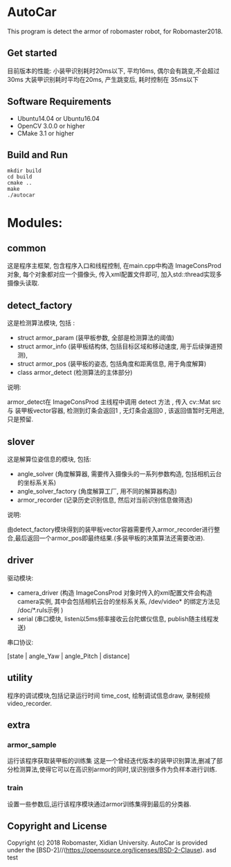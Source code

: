 # AutoCar

This program is detect the armor of robomaster robot, for Robomaster2018.

## Get started

目前版本的性能: 
小装甲识别耗时20ms以下, 平均16ms, 偶尔会有跳变,不会超过30ms
大装甲识别耗时平均在20ms, 产生跳变后, 耗时控制在 35ms以下

## Software Requirements

- Ubuntu14.04 or Ubuntu16.04
- OpenCV 3.0.0 or higher
- CMake 3.1 or higher

## Build and Run

```shell
mkdir build
cd build
cmake ..
make
./autocar 
```

# Modules:
## common
这是程序主框架, 包含程序入口和线程控制, 在main.cpp中构造 ImageConsProd 对象, 每个对象都对应一个摄像头, 传入xml配置文件即可, 加入std::thread实现多摄像头读取.

## detect_factory
这是检测算法模块, 包括 : 
- struct armor_param (装甲板参数, 全部是检测算法的阈值)
- struct armor_info (装甲板结构体, 包括目标区域和移动速度, 用于后续弹道预测),
- struct armor_pos (装甲板的姿态, 包括角度和距离信息, 用于角度解算)
- class armor_detect (检测算法的主体部分)

说明:

armor_detect在 ImageConsProd 主线程中调用 detect 方法 , 传入 cv::Mat src 与 装甲板vector容器, 检测到灯条会返回1 , 无灯条会返回0 , 该返回值暂时无用途, 只是预留.

## slover
这是解算位姿信息的模块, 包括:
- angle_solver (角度解算器, 需要传入摄像头的一系列参数构造, 包括相机云台的坐标系关系) 
- angle_solver_factory (角度解算工厂, 用不同的解算器构造)
- armor_recorder (记录历史识别信息, 然后对当前识别信息做筛选)

说明:

由detect_factory模块得到的装甲板vector容器需要传入armor_recorder进行整合,最后返回一个armor_pos即最终结果.(多装甲板的决策算法还需要改进).

## driver
驱动模块:
- camera_driver (构造 ImageConsProd 对象时传入的xml配置文件会构造camera实例, 其中会包括相机云台的坐标系关系, /dev/video* 的绑定方法见 /doc/*.ruls示例 )
- serial (串口模块, listen以5ms频率接收云台陀螺仪信息, publish随主线程发送)

串口协议:

[state | angle_Yaw | angle_Pitch | distance]

## utility
程序的调试模块,包括记录运行时间 time_cost, 绘制调试信息draw, 录制视频video_recorder.

## extra
### armor_sample
运行该程序获取装甲板的训练集
这是一个曾经迭代版本的装甲识别算法,删减了部分检测算法,使得它可以在高识别armor的同时,误识别很多作为负样本进行训练.

### train
设置一些参数后,运行该程序模块通过armor训练集得到最后的分类器.

## Copyright and License

Copyright (c) 2018 Robomaster, Xidian University. AutoCar is provided under the [BSD-2]//(https://opensource.org/licenses/BSD-2-Clause).
asd
test